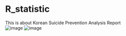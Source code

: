 # R_statistic
This is about Korean Suicide Prevention Analysis Report <br>
![image](https://user-images.githubusercontent.com/48408497/93553034-fba7f100-f9ac-11ea-9006-8e1c338e822d.png)
![image](https://user-images.githubusercontent.com/48408497/93553070-137f7500-f9ad-11ea-943c-6a068eff31da.png)
